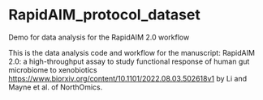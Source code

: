 # RapidAIM_protocol_dataset
Demo for data analysis for the RapidAIM 2.0 workflow

This is the data analysis code and workflow for the manuscript:
RapidAIM 2.0: a high-throughput assay to study functional response of human gut microbiome to xenobiotics
https://www.biorxiv.org/content/10.1101/2022.08.03.502618v1
by Li and Mayne et al. of NorthOmics.
